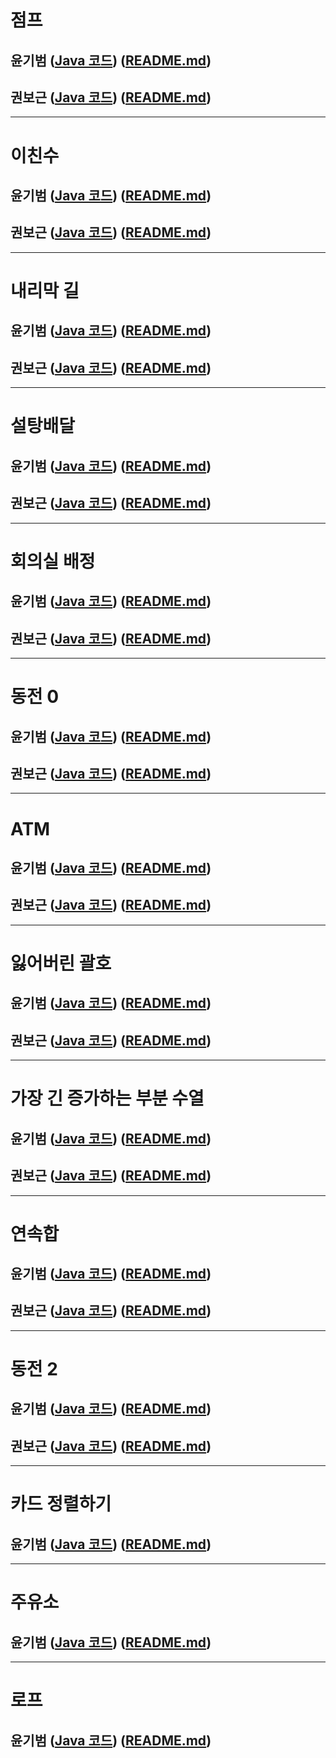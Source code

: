 # 점프

## 윤기범 ([Java 코드](백준_점프_윤기범.java)) ([README.md](src/점프_윤기범.md))
## 권보근 ([Java 코드](백준_점프_권보근.java)) ([README.md](src/점프_권보근.md))

<hr>

# 이친수
## 윤기범 ([Java 코드](백준_이친수_윤기범.java)) ([README.md](src/이친수_윤기범.md))
## 권보근 ([Java 코드](백준_이친수_권보근.java)) ([README.md](src/이친수_권보근.md))

<hr>

# 내리막 길
## 윤기범 ([Java 코드](백준_내리막길_윤기범.java)) ([README.md](src/내리막길_윤기범.md))
## 권보근 ([Java 코드](백준_내리막길_권보근.java)) ([README.md](src/내리막길_권보근.md))

<hr>

# 설탕배달
## 윤기범 ([Java 코드](백준_설탕배달_윤기범.java)) ([README.md](src/설탕배달_윤기범.md))
## 권보근 ([Java 코드](백준_설탕배달_권보근.java)) ([README.md](src/설탕배달_권보근.md))

<hr>

# 회의실 배정
## 윤기범 ([Java 코드](백준_회의실배정_윤기범.java)) ([README.md](src/회의실배정_윤기범.md))
## 권보근 ([Java 코드](백준_회의실배정_권보근.java)) ([README.md](src/회의실배정_권보근.md))

<hr>

# 동전 0
## 윤기범 ([Java 코드](백준_동전0_윤기범.java)) ([README.md](src/동전0_윤기범.md))
## 권보근 ([Java 코드](백준_동전0_권보근.java)) ([README.md](src/동전0_권보근.md))

<hr>

# ATM
## 윤기범 ([Java 코드](백준_ATM_윤기범.java)) ([README.md](src/ATM_윤기범.md))
## 권보근 ([Java 코드](백준_ATM_권보근.java)) ([README.md](src/ATM_권보근.md))

<hr>

# 잃어버린 괄호
## 윤기범 ([Java 코드](백준_잃어버린괄호_윤기범.java)) ([README.md](src/잃어버린괄호_윤기범.md))
## 권보근 ([Java 코드](백준_잃어버린괄호_권보근.java)) ([README.md](src/잃어버린괄호_권보근.md))

<hr>

# 가장 긴 증가하는 부분 수열
## 윤기범 ([Java 코드](백준_가장긴증가하는부분수열_윤기범.java)) ([README.md](src/가장긴증가하는부분수열_윤기범.md))
## 권보근 ([Java 코드](백준_가장긴증가하는부분수열_권보근.java)) ([README.md](src/가장긴증가하는부분수열_권보근.md))

<hr>

# 연속합
## 윤기범 ([Java 코드](백준_연속합_윤기범.java)) ([README.md](src/연속합_윤기범.md))
## 권보근 ([Java 코드](백준_연속합_권보근.java)) ([README.md](src/연속합_권보근.md))

<hr>

# 동전 2
## 윤기범 ([Java 코드](백준_동전2_윤기범.java)) ([README.md](src/동전2_윤기범.md))
## 권보근 ([Java 코드](백준_동전2_권보근.java)) ([README.md](src/동전2_권보근.md))

<hr>

# 카드 정렬하기
## 윤기범 ([Java 코드](백준_카드정렬하기_윤기범.java)) ([README.md](src/카드정렬하기_윤기범.md))

<hr>

# 주유소
## 윤기범 ([Java 코드](백준_주유소_윤기범.java)) ([README.md](src/주유소_윤기범.md))

<hr>

# 로프
## 윤기범 ([Java 코드](백준_로프_윤기범.java)) ([README.md](src/로프_윤기범.md))

